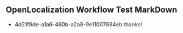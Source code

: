 ## OpenLocalization Workflow Test MarkDown
* 4d21f9de-a1a6-460b-a2a8-9e11007884eb thanks!

<!--HONumber=Aug16_HO3-->


